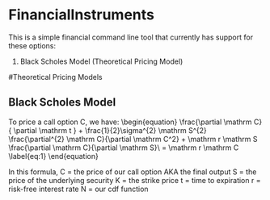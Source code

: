 # FinancialInstruments

This is a simple financial command line tool that currently has support for these options:
1. Black Scholes Model (Theoretical Pricing Model)




#Theoretical Pricing Models
## Black Scholes Model

To price a call option C, we have:
\begin{equation}
	\frac{\partial \mathrm C}{ \partial \mathrm t } + \frac{1}{2}\sigma^{2} \mathrm S^{2} \frac{\partial^{2} \mathrm C}{\partial \mathrm C^2}
	+ \mathrm r \mathrm S \frac{\partial \mathrm C}{\partial \mathrm S}\ =
	\mathrm r \mathrm C 
	\label{eq:1}
\end{equation}

In this formula,
C = the price of our call option AKA the final output
S = the price of the underlying security
K = the strike price
t = time to expiration
r = risk-free interest rate
N = our cdf function
